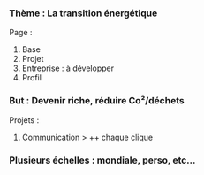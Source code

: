### **Thème** : La transition énergétique
Page :
1. Base
2. Projet
3. Entreprise : à développer
4. Profil

### **But** : Devenir riche, réduire Co²/déchets

Projets :
1. Communication > ++ chaque clique

### Plusieurs échelles : mondiale, perso, etc…